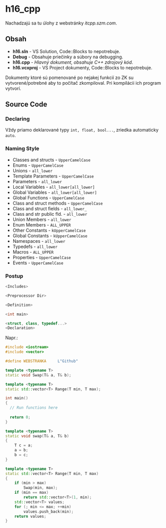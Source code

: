 # h16_cpp
Nachadzajú sa tu úlohy z webstránky *itcpp.szm.com*.

## Obsah
- **h16.sln** - VS Solution, Code::Blocks to nepotrebuje.
- **Debug** - Obsahuje priečinky a súbory na debugging.
- **h16.cpp** - *Hlavný dokument, obsahuje C++ zdrojový kód*.
- **h16.vcxproj** - VS Project dokumenty, Code::Blocks to nepotrebuje.

Dokumenty ktoré sú pomenované po nejakej funkcií zo ZK su vytvorené/potrebné aby to počítač zkompiloval. Pri kompilácii ich program vytvorí.

## Source Code

### Declaring
Vždy priamo deklarované typy `int, float, bool...`, zriedka automaticky `auto`.

### Naming Style
- Classes and structs       - `UpperCamelCase`
- Enums                     - `UpperCamelCase`
- Unions                    - `all_lower`
- Template Parameters       - `UpperCamelCase`
- Parameters                - `all_lower`
- Local Variables           - `all_lower[all_lower]`
- Global Variables          - `all_lower[all_lower]`
- Global Functions          - `UpperCamelCase`
- Class and struct methods  - `UpperCamelCase`
- Class and struct fields   - `all_lower_`
- Class and str public fld. - `all_lower`
- Union Members             - `all_lower`
- Enum Members              - `ALL_UPPER`
- Other Constants           - `kUpperCamelCase`
- Global Constants          - `kUpperCamelCase`
- Namespaces                - `all_lower`
- Typedefs                  - `all_lower`
- Macros                    - `ALL_UPPER`
- Properties                - `UpperCamelCase`
- Events                    - `UpperCamelCase`

### Postup
```cpp
<Includes>

<Preprocessor Dir>

<Definition>

<int main>

<struct, class, typedef...>
<Declaration>
```
Napr.:
```cpp
#include <iostream>
#include <vector>

#define WEBSTRANKA     L"Github"

template <typename T>
static void Swap(T& a, T& b);

template <typename T>
static std::vector<T> Range(T min, T max);

int main()
{
  // Run functions here
  
  return 0;
}

template <typename T>
static void swap(T& a, T& b)
{
    T c = a;
    a = b;
    b = c;
}

template <typename T>
static std::vector<T> Range(T min, T max)
{
    if (min > max)
        Swap(min, max);
    if (min == max)
        return std::vector<T>(1, min);
    std::vector<T> values;
    for (; min <= max; ++min)
        values.push_back(min);
    return values;
}

```
